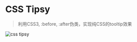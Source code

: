 # CSS Tipsy

> 利用CSS3, :before, :after伪类，实现纯CSS的tooltip效果


![css tipsy](https://img.smohan.net/article/ae2a3779dff81dc626df5e58ecf5aa18.jpg)



